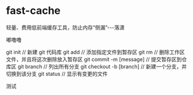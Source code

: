 # fast-cache

轻量、费用低前端缓存工具，防止内存“侧漏”---落潇 

嘟噜噜
 
git init // 新建 git 代码库
git add // 添加指定文件到暂存区
git rm // 删除工作区文件，并且将这次删除放入暂存区
git commit -m [message] // 提交暂存区到仓库区
git branch // 列出所有分支
git checkout -b [branch] // 新建一个分支，并切换到该分支
git status // 显示有变更的文件 

测试